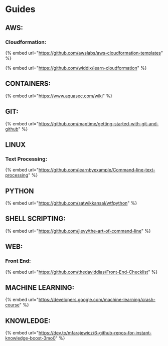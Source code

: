 # Guides

## AWS:

### Cloudformation:

{% embed url="https://github.com/awslabs/aws-cloudformation-templates" %}

{% embed url="https://github.com/widdix/learn-cloudformation" %}

## CONTAINERS:

{% embed url="https://www.aquasec.com/wiki" %}



## GIT:

{% embed url="https://github.com/maptime/getting-started-with-git-and-github" %}



## LINUX

### Text Processing:

{% embed url="https://github.com/learnbyexample/Command-line-text-processing" %}

## PYTHON

{% embed url="https://github.com/satwikkansal/wtfpython" %}



## SHELL SCRIPTING:

{% embed url="https://github.com/jlevy/the-art-of-command-line" %}

## WEB:

### Front End:

{% embed url="https://github.com/thedaviddias/Front-End-Checklist" %}

## MACHINE LEARNING:

{% embed url="https://developers.google.com/machine-learning/crash-course" %}

## KNOWLEDGE:

{% embed url="https://dev.to/mfarajewicz/6-github-repos-for-instant-knowledge-boost-3mo0" %}



